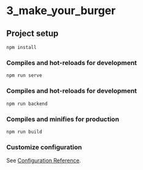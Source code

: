 # 3_make_your_burger

## Project setup
```
npm install
```

### Compiles and hot-reloads for development
```
npm run serve
```
### Compiles and hot-reloads for development
```
npm run backend
```

### Compiles and minifies for production
```
npm run build
```

### Customize configuration
See [Configuration Reference](https://cli.vuejs.org/config/).
